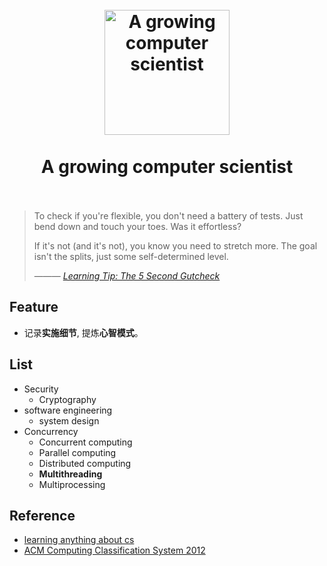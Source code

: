 <h1 align="center">
<br>
  <a href="https://github.com/willwang-x/a-growing-cs"><img src="https://i.imgur.com/q8amTrs.png" alt="A growing computer scientist" width=200"></a>
  <br>
    <br>
  A growing computer scientist
  <br><br>
</h1>





> To check if you're flexible, you don't need a battery of tests. Just bend down and touch your toes. Was it effortless?
>
> If it's not (and it's not), you know you need to stretch more. The goal isn't the splits, just some self-determined level. 
>
>  ——— *[Learning Tip: The 5 Second Gutcheck](https://betterexplained.com/articles/gutcheck/)*

## Feature 

- 记录**实施细节**, 提炼**心智模式**。

## List 

* Security 
	* Cryptography
* software engineering
	* system design 
* Concurrency 
	* Concurrent computing 
	* Parallel computing 
	* Distributed computing 
	* **Multithreading** 
	* Multiprocessing 
	
## Reference 
- [learning anything about cs](https://learn-anything.xyz/computer-science)
- [ACM Computing Classification System 2012](https://www.wikiwand.com/en/ACM_Computing_Classification_System#/Structure)